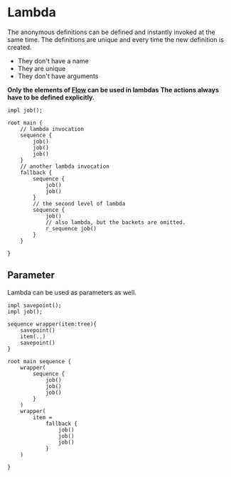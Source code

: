 # Lambda

The anonymous definitions can be defined and instantly invoked at the same time.
The definitions are unique and every time the new definition is created.

- They don't have a name
- They are unique
- They don't have arguments

**Only the elements of [Flow](./flow.md)  can be used in lambdas**
**The actions always have to be defined explicitly.**

```f-tree
impl job();

root main {
    // lambda invocation
    sequence {
        job()
        job()
        job()
    }
    // another lambda invocation
    fallback {
        sequence {
            job()
            job()   
        }
        // the second level of lambda
        sequence {
            job()
            // also lambda, but the backets are omitted. 
            r_sequence job()
        }
    }

}
```

## Parameter

Lambda can be used as parameters as well.

```f-tree
impl savepoint();
impl job();

sequence wrapper(item:tree){
    savepoint()
    item(..)
    savepoint()
}

root main sequence {
    wrapper(
        sequence {
            job()
            job()
            job()
        }
    )
    wrapper(
        item = 
            fallback {
                job()
                job()
                job()
            }
    )
    
}
```
